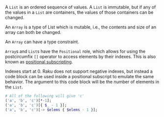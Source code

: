 A `List` is an ordered sequence of values.
A `List` is immutable, but if any of the values in a `List` are containers, the values of those containers can be changed.

An `Array` is a type of List which is mutable, i.e., the contents and size of an array can both be changed.

An `Array` can have a type constraint.

`Array`s and `List`s have the `Positional` role, which allows for using the postcircumfix `[]` operator to access elements by their indexes.
This is also known as [positional subscripting][positional-subscripting].

Indexes start at 0.
Raku does not support negative indexes, but instead a code block can be used inside a positional subscript to emulate the same behavior.
The argument to this code block will be the number of elements in the `List`.

```raku
# All of the following will give 'c'
('a', 'b', 'c')[*-1];
('a', 'b', 'c')[{ $_ - 1 }];
('a', 'b', 'c')[-> $elems { $elems - 1 }];
```

[positional-subscripting]: https://docs.raku.org/language/subscripts#Positional_subscripting
